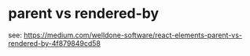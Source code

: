 # parent vs rendered-by

see: https://medium.com/welldone-software/react-elements-parent-vs-rendered-by-4f879849cd58
